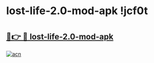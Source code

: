 # lost-life-2.0-mod-apk !jcf0t

# <h2><a href="https://um65ib.esa.edu.pl?title=lost-life-2.0-mod-apk&ref=jcf0t">🔗👉 🔴 lost-life-2.0-mod-apk</a></h2>

[![acn](https://github.com/user-attachments/assets/0f9c940e-d8b0-45ae-aac7-cd30a18b3e1c)](https://um65ib.esa.edu.pl?title=lost-life-2.0-mod-apk&ref=jcf0t)

